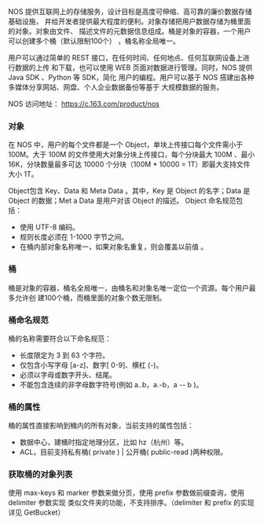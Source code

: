 NOS 提供互联网上的存储服务，设计目标是高度可伸缩、高可靠的廉价数据存储基础设施， 并给开发者提供最大程度的便利。对象存储把用户数据存储为桶里面的对象。对象由文件、 描述文件的元数据信息组成。桶是对象的容器，一个用户可以创建多个桶（默认限制100个） ，桶名称全局唯一。

用户可以通过简单的 REST 接口，在任何时间、任何地点、任何互联网设备上进行数据的上传 和下载，也可以使用 WEB 页面对数据进行管理。同时，NOS 提供 Java SDK 、Python 等 SDK，简化 用户的编程。用户可以基于 NOS 搭建出各种多媒体分享网站、网盘、个人企业数据备份等基于 大规模数据的服务。

NOS 访问地址： https://c.163.com/product/nos

### **对象**

在 NOS 中，用户的每个文件都是一个 Object，单块上传接口每个文件需小于 100M。大于 100M 的文件使用大对象分块上传接口，每个分块最大 100M 、最小 16K，分块数量最多可达 10000 个分块（100M * 10000 = 1T）即最大支持文件大小 1T。

Object包含 Key、Data 和 Meta Data 。其中，Key 是 Object 的名字；Data 是 Object 的数据；Met a Data 是用户对该 Object 的描述。 Object 命名规范包括：

* 使用 UTF-8 编码。
* 规则长度必须在 1-1000 字节之间。
* 在桶内部对象名称唯一，如果对象名重复，则会覆盖以前值 。
### **桶**

桶是对象的容器，桶名全局唯一，由桶名和对象名唯一定位一个资源。每个用户最多允许创 建100个桶，而桶里面的对象个数无限制。

### **桶命名规范**
桶的名称需要符合以下命名规范：

* 长度限定为 3 到 63 个字符。
* 仅包含小写字母 [a-z]、数字[ 0-9]、横杠 (-)。
* 必须以字母或数字开头、结尾。
* 不能包含连续的非字母数字符号(例如 a..b，a.-b，a -- b )。
### **桶的属性**
桶的属性直接影响到桶内的所有对象，当前支持的属性包括：

* 数据中心，建桶时指定地理分区，比如 hz（杭州）等。
* ACL，目前支持私有桶( private ) | 公开桶( public-read )两种权限。
### **获取桶的对象列表**
使用 max-keys 和 marker 参数来做分页，使用 prefix 参数做前缀查询，使用 delimiter 参数实现 类似文件夹的功能，不支持排序。（delimiter 和 prefix 的实现详见 GetBucket）